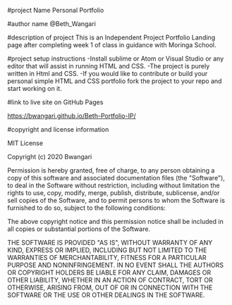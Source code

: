 #project Name
Personal Portfolio

#author name
@Beth_Wangari

#description of project
 This is an Independent Project Portfolio Landing page after completing week 1 of class in guidance with Moringa School.

#project setup instructions
-Install sublime or Atom or Visual Studio or any editor that will assist in running HTML and CSS.
-The project is purely written in Html and CSS.
-If you would like to contribute or build your personal simple HTML and CSS portfolio fork the project to your repo and start working on it.





#link to live site on GitHub Pages

https://bwangari.github.io/Beth-Portfolio-IP/



#copyright and license information

MIT License

Copyright (c) 2020 Bwangari

Permission is hereby granted, free of charge, to any person obtaining a copy
of this software and associated documentation files (the "Software"), to deal
in the Software without restriction, including without limitation the rights
to use, copy, modify, merge, publish, distribute, sublicense, and/or sell
copies of the Software, and to permit persons to whom the Software is
furnished to do so, subject to the following conditions:

The above copyright notice and this permission notice shall be included in all
copies or substantial portions of the Software.

THE SOFTWARE IS PROVIDED "AS IS", WITHOUT WARRANTY OF ANY KIND, EXPRESS OR
IMPLIED, INCLUDING BUT NOT LIMITED TO THE WARRANTIES OF MERCHANTABILITY,
FITNESS FOR A PARTICULAR PURPOSE AND NONINFRINGEMENT. IN NO EVENT SHALL THE
AUTHORS OR COPYRIGHT HOLDERS BE LIABLE FOR ANY CLAIM, DAMAGES OR OTHER
LIABILITY, WHETHER IN AN ACTION OF CONTRACT, TORT OR OTHERWISE, ARISING FROM,
OUT OF OR IN CONNECTION WITH THE SOFTWARE OR THE USE OR OTHER DEALINGS IN THE
SOFTWARE.
